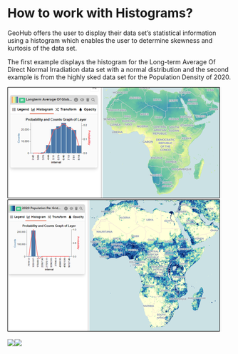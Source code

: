 # How to work with Histograms?

GeoHub offers the user to display their data set’s statistical information using a histogram which enables the user to determine skewness and kurtosis of the data set.

The first example displays the histogram for the Long-term Average Of Direct Normal Irradiation data set with a normal distribution and the second example is from the highly sked data set for the Population Density of 2020.

![Histogram_normal.png](../assets/data/Histogram_normal.png) ![Histogram_skew.png](../assets/data/Histogram_skew.png)

<img class="image-align-left" src="Histogram_normal.png"/><img class="image-align-left" src="Histogram_skew.png"/>
